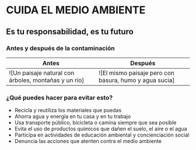 # CUIDA EL MEDIO AMBIENTE
## Es tu responsabilidad, es tu futuro
### Antes y después de la contaminación

| Antes | Después |
| ----- | ------- |
| ![Un paisaje natural con árboles, montañas y un río] | ![El mismo paisaje pero con basura, humo y agua sucia] |

### ¿Qué puedes hacer para evitar esto?

- Recicla y reutiliza los materiales que puedas
- Ahorra agua y energía en tu casa y en tu trabajo
- Usa transporte público, bicicleta o camina siempre que sea posible
- Evita el uso de productos químicos que dañen el suelo, el aire o el agua
- Participa en actividades de educación ambiental y concienciación social
- Denuncia las acciones que atenten contra el medio ambiente
